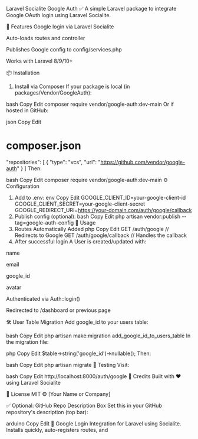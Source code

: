 Laravel Socialite Google Auth
✅ A simple Laravel package to integrate Google OAuth login using Laravel Socialite.

🚀 Features
Google login via Laravel Socialite

Auto-loads routes and controller

Publishes Google config to config/services.php

Works with Laravel 8/9/10+

📦 Installation
1. Install via Composer
If your package is local (in packages/Vendor/GoogleAuth):

bash
Copy
Edit
composer require vendor/google-auth:dev-main
Or if hosted in GitHub:

json
Copy
Edit
# composer.json
"repositories": [
  {
    "type": "vcs",
    "url": "https://github.com/vendor/google-auth"
  }
]
Then:

bash
Copy
Edit
composer require vendor/google-auth:dev-main
⚙️ Configuration
1. Add to .env:
env
Copy
Edit
GOOGLE_CLIENT_ID=your-google-client-id
GOOGLE_CLIENT_SECRET=your-google-client-secret
GOOGLE_REDIRECT_URI=https://your-domain.com/auth/google/callback
2. Publish config (optional):
bash
Copy
Edit
php artisan vendor:publish --tag=google-auth-config
🧠 Usage
1. Routes Automatically Added
php
Copy
Edit
GET /auth/google              // Redirects to Google
GET /auth/google/callback     // Handles the callback
2. After successful login
A User is created/updated with:

name

email

google_id

avatar

Authenticated via Auth::login()

Redirected to /dashboard or previous page

🛠️ User Table Migration
Add google_id to your users table:

bash
Copy
Edit
php artisan make:migration add_google_id_to_users_table
In the migration file:

php
Copy
Edit
$table->string('google_id')->nullable();
Then:

bash
Copy
Edit
php artisan migrate
🧪 Testing
Visit:

bash
Copy
Edit
http://localhost:8000/auth/google
🙏 Credits
Built with ❤️ using Laravel Socialite

📜 License
MIT © [Your Name or Company]

✅ Optional: GitHub Repo Description Box
Set this in your GitHub repository's description (top bar):

arduino
Copy
Edit
🔐 Google Login Integration for Laravel using Socialite. Installs quickly, auto-registers routes, and
